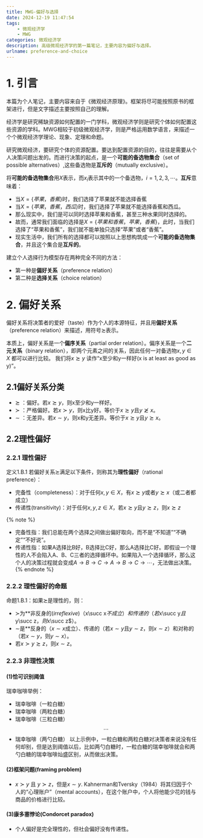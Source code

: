 ```yaml
---
title: MWG-偏好与选择
date: 2024-12-19 11:47:54
tags: 
    - 微观经济学
    - MWG
categories: 微观经济学
description: 高级微观经济学的第一篇笔记，主要内容为偏好与选择。
urlname: preference-and-choice
---
```


# 1. 引言
本篇为个人笔记，主要内容来自于《微观经济原理》。框架将尽可能按照原书的框架进行，但是文字描述主要按照自己的理解。

经济学是研究稀缺资源如何配置的一门学科，微观经济学则是研究个体如何配置这些资源的学科。MWG相较于初级微观经济学，则是严格运用数学语言，来描述一个个微观经济学理论、现象、定理和命题。

研究微观经济，要研究个体的资源配置。要达到配置资源的目的，往往是需要从个人决策问题出发的。而进行决策的起点，是一个**可能的备选物集合**（set of possible alternatives）,这些备选物是**互斥的**（mutually exclusive）。

将**可能的备选物集合**用$X$表示，而$x_i$表示其中的一个备选物，$i=1,2,3,\cdots$。**互斥**意味着：
- 当$X=\{苹果， 香蕉\}$时，我们选择了苹果就不能选择香蕉
- 当$X=\{苹果， 香蕉， 西瓜\}$时，我们选择了苹果就不能选择香蕉和西瓜。
- 那么现实中，我们是可以同时选择苹果和香蕉，甚至三种水果同时选择的。
- 故而，通常我们面临的选择是$X=\{苹果和香蕉，苹果，香蕉\}$，此时，当我们选择了“苹果和香蕉”，我们就不能单独只选择“苹果”或者“香蕉”。
- 现实生活中，我们所有的选择都可以按照以上思想构筑成一个**可能的备选物集合**，并且这个集合是**互斥的**。

建立个人选择行为模型存在两种完全不同的方法：
- 第一种是**偏好关系**（preference relation）
- 第二种是**选择关系**（choice relation）

# 2. 偏好关系
偏好关系将决策者的爱好（taste）作为个人的本源特征，并且用**偏好关系**（preference relation）来描述，用符号$\succsim$表示。

本质上，偏好关系是一个**偏序关系**（partial order relation）。偏序关系是一个**二元关系**（binary relation），即两个元素之间的关系，因此任何一对备选物$x,y \in X$ 都可以进行比较。
我们将$x \succsim y$ 读作“x至少和y一样好(x is at least as good as y)”。

## 2.1偏好关系分类
- $\succsim$ ：偏好。若$x\succsim y$，则x至少和y一样好。
- $\succ$ ：严格偏好。若$x\succ y$，则x比y好。等价于$x\succsim y$且$y\not\succsim x$。
- $\sim$ ：无差异。若$x\sim y$，则x和y无差异。等价于$x \succsim y$且$y \succsim x$。

## 2.2理性偏好
### 2.2.1 理性偏好
定义1.B.1 若偏好关系$\succsim$满足以下条件，则称其为**理性偏好**（rational preference）：
+ 完备性（completeness）：对于任何$x,y \in X$，有$x\succsim y$或者$y\succsim x$（或二者都成立）
+ 传递性(transitivity)：对于任何$x,y,z \in X$，若$x\succsim y$且$y\succsim z$，则$x\succsim z$

{% note %}
- 完备性指：我们总能在两个选择之间做出偏好取向，而不是“不知道”“不确定”“不好说”。
- 传递性指：如果A选择比B好，B选择比C好，那么A选择比C好。即假设一个理性的人不会陷入A、B、C三者的选择循环中。如果陷入一个选择循环，那么这个人的决策过程就会变成$A \to B \to C \to A \to B \to C \to \cdots$，无法做出决策。
{% endnote %}

### 2.2.2 理性偏好的命题
命题1.B.1：如果$\succsim$是理性的，则：
+ $\succ$为**非反身的$(irreflexive)（$x\succ x$不成立）和传递的（若$x\succ y$且$y\succ z$，则$x\succ z$）。
+ $\sim$是**反身的（$x\sim x$成立）、传递的（若$x\sim y$且$y\sim z$，则$x\sim z$）和对称的（若$x\sim y$，则$y\sim x$）。
+ 若$x\succ y \succsim z$，则$x\sim z$。

### 2.2.3 非理性决策
#### (1)恰可识别阈值
瑞幸咖啡举例：
- 瑞幸咖啡（一粒白糖）
- 瑞幸咖啡（两粒白糖）
- 瑞幸咖啡（三粒白糖）
$$
\cdots
$$
- 瑞幸咖啡（两勺白糖）
以上示例中，一粒白糖和两粒白糖对决策者来说没有任何却别，但是达到阈值以后，比如两勺白糖时，一粒白糖的瑞幸咖啡就会和两勺白糖的瑞幸咖啡灿盛区别，从而做出决策。
#### (2)框架问题(framing problem)
- $x \succ y$ 且 $y \succ z$，但是$x \sim y$.
Kahnerman和Tversky（1984）将其归因于个人的“心理账户”（mental accounts），在这个账户中，个人将他能少花的钱与商品的价格进行比较。
#### (3)康多塞悖论(Condorcet paradox)
- 个人偏好是完全理性的，但社会偏好没有传递性。